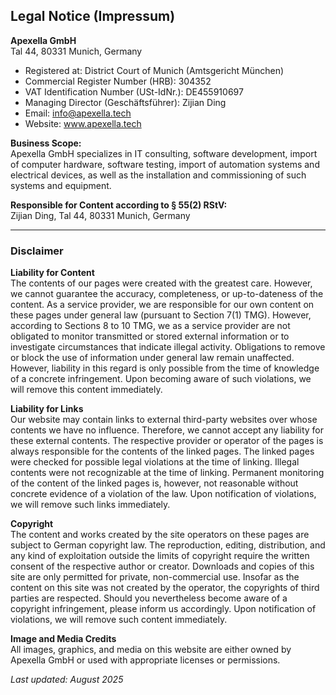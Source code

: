 ## Legal Notice (Impressum)

**Apexella GmbH**  
Tal 44, 80331 Munich, Germany

- Registered at: District Court of Munich (Amtsgericht München)  
- Commercial Register Number (HRB): 304352  
- VAT Identification Number (USt-IdNr.): DE455910697  
- Managing Director (Geschäftsführer): Zijian Ding  
- Email: info@apexella.tech  
- Website: www.apexella.tech

**Business Scope:**  
Apexella GmbH specializes in IT consulting, software development, import of computer hardware, software testing, import of automation systems and electrical devices, as well as the installation and commissioning of such systems and equipment.

**Responsible for Content according to § 55(2) RStV:**  
Zijian Ding, Tal 44, 80331 Munich, Germany

---

### Disclaimer

**Liability for Content**  
The contents of our pages were created with the greatest care. However, we cannot guarantee the accuracy, completeness, or up-to-dateness of the content. As a service provider, we are responsible for our own content on these pages under general law (pursuant to Section 7(1) TMG). However, according to Sections 8 to 10 TMG, we as a service provider are not obligated to monitor transmitted or stored external information or to investigate circumstances that indicate illegal activity. Obligations to remove or block the use of information under general law remain unaffected. However, liability in this regard is only possible from the time of knowledge of a concrete infringement. Upon becoming aware of such violations, we will remove this content immediately.

**Liability for Links**  
Our website may contain links to external third-party websites over whose contents we have no influence. Therefore, we cannot accept any liability for these external contents. The respective provider or operator of the pages is always responsible for the contents of the linked pages. The linked pages were checked for possible legal violations at the time of linking. Illegal contents were not recognizable at the time of linking. Permanent monitoring of the content of the linked pages is, however, not reasonable without concrete evidence of a violation of the law. Upon notification of violations, we will remove such links immediately.

**Copyright**  
The content and works created by the site operators on these pages are subject to German copyright law. The reproduction, editing, distribution, and any kind of exploitation outside the limits of copyright require the written consent of the respective author or creator. Downloads and copies of this site are only permitted for private, non-commercial use. Insofar as the content on this site was not created by the operator, the copyrights of third parties are respected. Should you nevertheless become aware of a copyright infringement, please inform us accordingly. Upon notification of violations, we will remove such content immediately.

**Image and Media Credits**  
All images, graphics, and media on this website are either owned by Apexella GmbH or used with appropriate licenses or permissions.

_Last updated: August 2025_
